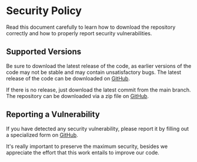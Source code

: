 # Security Policy

Read this document carefully to learn how to download the repository correctly and how to properly report security vulnerabilities.

## Supported Versions

Be sure to download the latest release of the code, as earlier versions of the code may not be stable and may contain unsatisfactory bugs. The latest release of the code can be downloaded on [GitHub](https://github.com/FJrodafo/FJrodafo/releases).

If there is no release, just download the latest commit from the main branch. The repository can be downloaded via a zip file on [GitHub](https://github.com/FJrodafo/FJrodafo/archive/refs/heads/main.zip).

## Reporting a Vulnerability

If you have detected any security vulnerability, please report it by filling out a specialized form on [GitHub](https://github.com/FJrodafo/FJrodafo/issues/new/choose).

It's really important to preserve the maximum security, besides we appreciate the effort that this work entails to improve our code.